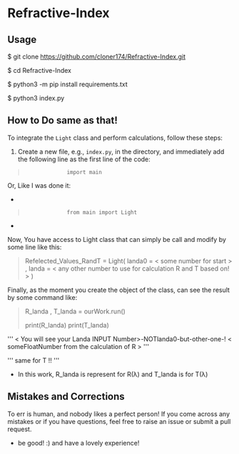 # Refractive-Index



## Usage 

$       git clone https://github.com/cloner174/Refractive-Index.git

$       cd Refractive-Index

$       python3 -m pip install requirements.txt

$       python3 index.py




## How to Do same as that!

To integrate the `Light` class and perform calculations, follow these steps:


1. Create a new file, e.g., `index.py`, in the directory, and immediately add the following line as the first line of the code:


>                  import main

  Or, Like I was done it:

*
>                  from main import Light
*


Now, You have access to Light class that can simply be call and modify by some line like this:


>   Refelected_Values_RandT = Light( landa0 = < some number for start > , 
>                                     landa = < any other number to use for calculation R and T based on! > )


Finally, as the moment you create the object of the class, can see the result by some command like:



>   R_landa , T_landa = ourWork.run()
>
>   print(R_landa)
>   print(T_landa)


''' < You will see your Landa INPUT Number>-NOTlanda0-but-other-one-! 
             < someFloatNumber from the calculation of R >  ''' 

''' same for T !! '''



* In this work, R_landa is represent for R(λ) and T_landa is for T(λ)




## Mistakes and Corrections

To err is human, and nobody likes a perfect person! If you come across any mistakes or if you have questions, feel free to raise an issue or submit a pull request.



* be good! :) and have a lovely experience!
